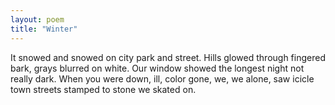 ```yaml
---
layout: poem
title: "Winter"
---
```



It snowed and snowed
on city park
and street. Hills glowed
through fingered bark,
grays blurred on white.
Our window showed
the longest night
not really dark.
When you were down,
ill, color gone,
we, we alone,
saw icicle town
streets stamped to stone
we skated on.
